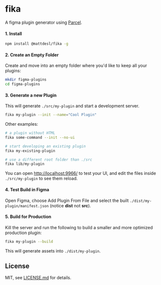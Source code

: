 # fika

A figma plugin generator using [Parcel](https://parceljs.org/).

#### 1. Install

```sh
npm install @mattdesl/fika -g
```

#### 2. Create an Empty Folder

Create and move into an empty folder where you'd like to keep all your plugins:

```sh
mkdir figma-plugins
cd figma-plugins
```

#### 3. Generate a new Plugin

This will generate `./src/my-plugin` and start a development server.

```sh
fika my-plugin --init --name="Cool Plugin"
```

Other examples:

```sh
# a plugin without HTML
fika some-command --init --no-ui

# start developing an existing plugin
fika my-existing-plugin

# use a different root folder than ./src
fika lib/my-plugin
```

You can open [http://localhost:9966/](http://localhost:9966/) to test your UI, and edit the files inside `./src/my-plugin` to see them reload.

#### 4. Test Build in Figma

Open Figma, choose Add Plugin From File and select the built `./dist/my-plugin/manifest.json` (notice **dist** not **src**).

#### 5. Build for Production

Kill the server and run the following to build a smaller and more optimized production plugin:

```sh
fika my-plugin --build
```

This will generate assets into `./dist/my-plugin`.

## License

MIT, see [LICENSE.md](http://github.com/mattdesl/fika/blob/master/LICENSE.md) for details.
